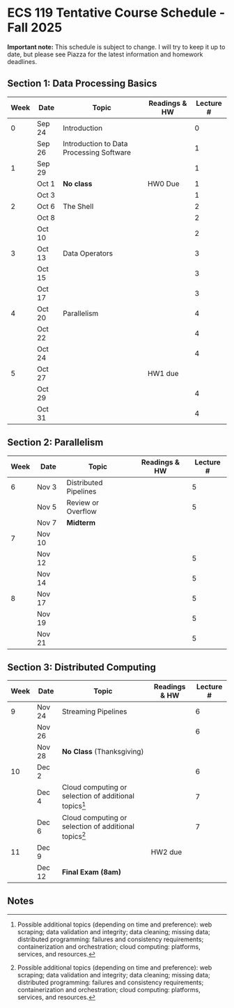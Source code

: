 # ECS 119 Tentative Course Schedule - Fall 2025

**Important note:**
This schedule is subject to change.
I will try to keep it up to date, but please see Piazza for the latest information and homework deadlines.

## Section 1: Data Processing Basics

| Week | Date | Topic | Readings & HW | Lecture # |
| --- | --- | --- | --- | --- |
| 0 | Sep 24 | Introduction |  | 0 |
|   | Sep 26 | Introduction to Data Processing Software |  | 1 |
| 1 | Sep 29 |  |  | 1 |
|   | Oct 1  | **No class** | HW0 Due | 1 |
|   | Oct 3  |  |  | 1 |
| 2 | Oct 6  | The Shell |  | 2 |
|   | Oct 8  |  |  | 2 |
|   | Oct 10 |  |  | 2 |
| 3 | Oct 13 | Data Operators |  | 3 |
|   | Oct 15 |  |  | 3 |
|   | Oct 17 |  |  | 3 |
| 4 | Oct 20 | Parallelism |  | 4 |
|   | Oct 22 |  |  | 4 |
|   | Oct 24 |  |  | 4 |
| 5 | Oct 27 |  | HW1 due |  |
|   | Oct 29 |  |  | 4 |
|   | Oct 31 |  |  | 4 |

## Section 2: Parallelism

| Week | Date | Topic | Readings & HW | Lecture # |
| --- | --- | --- | --- | --- |
| 6 | Nov 3  | Distributed Pipelines |  | 5 |
|   | Nov 5  | Review or Overflow |  | 5 |
|   | Nov 7  | **Midterm** |  |  |
| 7 | Nov 10 |  |  |  |
|   | Nov 12 |  |  | 5 |
|   | Nov 14 |  |  | 5 |
| 8 | Nov 17 |  |  | 5 |
|   | Nov 19 |  |  | 5 |
|   | Nov 21 |  |  | 5 |

## Section 3: Distributed Computing

| Week | Date | Topic | Readings & HW | Lecture # |
| --- | --- | --- | --- | --- |
| 9 | Nov 24 | Streaming Pipelines |  | 6 |
|   | Nov 26 |  |  | 6 |
|   | Nov 28 | **No Class** (Thanksgiving) |
| 10 | Dec 2 |  |  | 6 |
|    | Dec 4 | Cloud computing or selection of additional topics[^1] |  | 7 |
|    | Dec 6 | Cloud computing or selection of additional topics[^1] |  | 7 |
| 11 | Dec 9 |  | HW2 due |  |
|    | Dec 12 | **Final Exam (8am)** |  |  |

## Notes

[^1]: Possible additional topics (depending on time and preference):
web scraping;
data validation and integrity;
data cleaning;
missing data;
distributed programming: failures and consistency requirements;
containerization and orchestration;
cloud computing: platforms, services, and resources.
